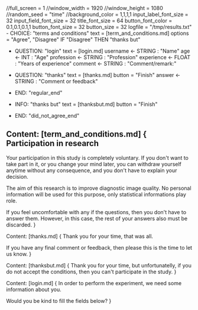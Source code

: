 <General>
//full_screen = 1
//window_width = 1920
//window_height = 1080
//random_seed = "time"
//background_color = 1,1,1,1
input_label_font_size = 32
input_field_font_size = 32
title_font_size = 64
button_font_color = 0.1,0.1,0.1,1
button_font_size = 32
button_size = 32
logfile = "/tmp/results.txt"

<Timeline>
- CHOICE: "terms and conditions"
  text        = [term_and_conditions.md]
  options     = "Agree", "Disagree"
  IF "Disagree" THEN "thanks but"

- QUESTION: "login"
  text = [login.md]
  username   <- STRING : "Name"
  age        <- INT    : "Age"
  profession <- STRING : "Profession"
  experience <- FLOAT  : "Years of experience"
  comment    <- STRING : "Comment/remark:"

- QUESTION: "thanks"
  text = [thanks.md]
  button = "Finish"
  answer   <- STRING : "Comment or feedback"

- END: "regular_end"

- INFO: "thanks but"
  text = [thanksbut.md]
  button = "Finish"

- END: "did_not_agree_end"


Content: [term_and_conditions.md] {
Participation in research
-------------------------

Your participation in this study is completely voluntary.
If you don't want to take part in it, or you change your
mind later, you can withdraw yourself anytime without any consequence,
and you don't have to explain your decision.

The aim of this research is to improve diagnostic image quality.
No personal information will be used for this purpose,
only statistical informations play role.

If you feel uncomfortable with any if the questions, then you
don't have to answer them. However, in this case, the rest of your
answers also must be discarded.
}

Content: [thanks.md] {
Thank you for your time, that was all.

If you have any final comment or feedback,
then please this is the time to let us know.
}

Content: [thanksbut.md] {
Thank you for your time, but unfortunatelly, if you do not accept the conditions,
then you can't participate in the study.
}

Content: [login.md] {
In order to perform the experiment, we need some information about you.

Would you be kind to fill the fields below?
}

